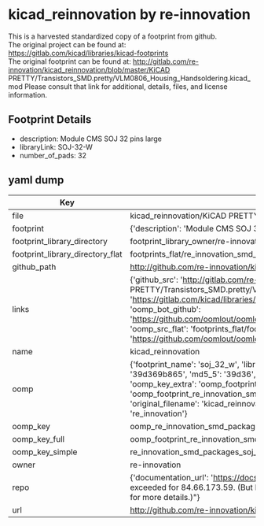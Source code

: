 # kicad_reinnovation by re-innovation  
This is a harvested standardized copy of a footprint from github.  
The original project can be found at:  
https://gitlab.com/kicad/libraries/kicad-footprints  
The original footprint can be found at:
http://gitlab.com/re-innovation/kicad_reinnovation/blob/master/KiCAD PRETTY/Transistors_SMD.pretty/VLM0806_Housing_Handsoldering.kicad_mod
Please consult that link for additional, details, files, and license information.  
## Footprint Details
* description: Module CMS SOJ 32 pins large  
* libraryLink: SOJ-32-W  
* number_of_pads: 32  
## yaml dump  
| Key | Value |  
| --- | --- |  
| file | kicad_reinnovation/KiCAD PRETTY/SMD_Packages.pretty/SOJ-32-W.kicad_mod |  
| footprint | {'description': 'Module CMS SOJ 32 pins large', 'libraryLink': 'SOJ-32-W', 'number_of_pads': 32} |  
| footprint_library_directory | footprint_library_owner/re-innovation_kicad_reinnovation |  
| footprint_library_directory_flat | footprints_flat/re_innovation_smd_packages_soj_32_w/working |  
| github_path | http://github.com/re-innovation/kicad_reinnovation/blob/master/KiCAD PRETTY/SMD_Packages.pretty/SOJ-32-W.kicad_mod |  
| links | {'github_src': 'http://gitlab.com/re-innovation/kicad_reinnovation/blob/master/KiCAD PRETTY/Transistors_SMD.pretty/VLM0806_Housing_Handsoldering.kicad_mod', 'github_src_repo': 'https://gitlab.com/kicad/libraries/kicad-footprints', 'oomp_bot': 'footprints/re_innovation_smd_packages_soj_32_w/working', 'oomp_bot_github': 'https://github.com/oomlout/oomlout_oomp_footprint_bot/tree/main/footprints/re_innovation_smd_packages_soj_32_w/working', 'oomp_src_flat': 'footprints_flat/footprints_flat/re_innovation_smd_packages_soj_32_w/working', 'oomp_src_flat_github': 'https://github.com/oomlout/oomlout_oomp_footprint_src/tree/main/footprints_flat/re_innovation_smd_packages_soj_32_w/working'} |  
| name | kicad_reinnovation |  
| oomp | {'footprint_name': 'soj_32_w', 'library_name': 'smd_packages', 'md5': '39d369b865513ebf07fc40f40a2172c8', 'md5_10': '39d369b865', 'md5_5': '39d36', 'md5_6': '39d369', 'oomp_key': 'oomp_re_innovation_smd_packages_soj_32_w', 'oomp_key_extra': 'oomp_footprint_re_innovation_smd_packages_soj_32_w', 'oomp_key_full': 'oomp_footprint_re_innovation_smd_packages_soj_32_w_39d369', 'oomp_key_simple': 're_innovation_smd_packages_soj_32_w', 'original_filename': 'kicad_reinnovation/KiCAD PRETTY/SMD_Packages.pretty/SOJ-32-W.kicad_mod', 'owner_name': 're_innovation'} |  
| oomp_key | oomp_re_innovation_smd_packages_soj_32_w |  
| oomp_key_full | oomp_footprint_re_innovation_smd_packages_soj_32_w |  
| oomp_key_simple | re_innovation_smd_packages_soj_32_w |  
| owner | re-innovation |  
| repo | {'documentation_url': 'https://docs.github.com/rest/overview/resources-in-the-rest-api#rate-limiting', 'message': "API rate limit exceeded for 84.66.173.59. (But here's the good news: Authenticated requests get a higher rate limit. Check out the documentation for more details.)"} |  
| url | http://github.com/re-innovation/kicad_reinnovation |  

